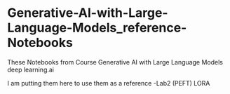# Generative-AI-with-Large-Language-Models_reference-Notebooks

These Notebooks from Course Generative AI with Large Language Models deep learning.ai

I am putting them here to use them as a reference
-Lab2 (PEFT) LORA

